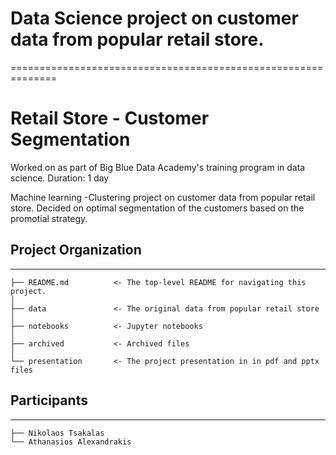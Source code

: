 # Data Science project on customer data from popular retail store.
==============================================================
# Retail Store - Customer Segmentation

Worked on as part of Big Blue Data Academy's training program in data science. Duration: 1 day

Machine learning -Clustering project on customer data from popular retail store.
Decided on optimal segmentation of the customers based on the promotial strategy.


## Project Organization
------------

    ├── README.md          <- The top-level README for navigating this project.
    │	
    ├── data               <- The original data from popular retail store
    │  
    ├── notebooks          <- Jupyter notebooks
    │
    ├── archived           <- Archived files
    │ 
    └── presentation       <- The project presentation in in pdf and pptx files 

## Participants
------------

    ├── Nikolaos Tsakalas
    └── Athanasios Alexandrakis